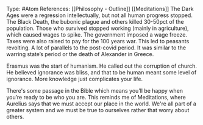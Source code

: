 Type: #Atom 
References: [[Philosophy - Outline]]
[[Meditations]]
The Dark Ages were a regression intellectually, but not all human progress stopped. The Black Death, the bubonic plague and others killed 30-50pct of the population. Those who survived stopped working (mainly in agriculture), which caused wages to spike. The government imposed a wage freeze. Taxes were also raised to pay for the 100 years war. This led to peasants revolting. A lot of parallels to the post-covid period. It was similar to the warring state’s period or the death of Alexander in Greece. 

Erasmus was the start of humanism. He called out the corruption of church. He believed ignorance was bliss, and that to be human meant some level of ignorance. More knowledge just complicates your life.

There's some passage in the Bible which means you’ll be happy when you’re ready to be who you are. This reminds me of Meditations, where Aurelius says that we must accept our place in the world. We're all part of a greater system and we must be true to ourselves rather that worry about others. 